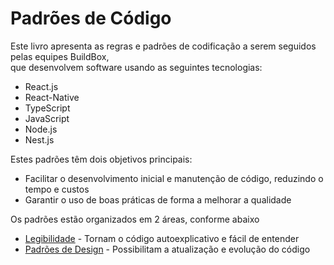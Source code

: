 # Padrões de Código

Este livro apresenta as regras e padrões de codificação a serem seguidos pelas equipes BuildBox,<br>
que desenvolvem software usando as seguintes tecnologias:

* React.js
* React-Native
* TypeScript
* JavaScript
* Node.js
* Nest.js

Estes padrões têm dois objetivos principais:

* Facilitar o desenvolvimento inicial e manutenção de código, reduzindo o tempo e custos
* Garantir o uso de boas práticas de forma a melhorar a qualidade

Os padrões estão organizados em 2 áreas, conforme abaixo

* [Legibilidade](1-Legibilidade/1-nomenclature.md) - Tornam o código autoexplicativo e fácil de entender
* [Padrões de Design](2-design-patterns/design-patterns.md) - Possibilitam a atualização e evolução do código
